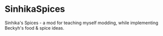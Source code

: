 SinhikaSpices
=============

Sinhika's Spices - a mod for teaching myself modding, while implementing Beckyh's food &amp; spice ideas.
